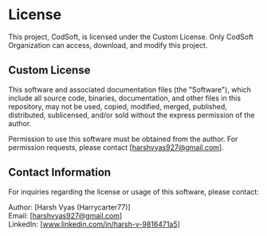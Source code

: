 # License

This project, CodSoft, is licensed under the Custom License. Only CodSoft Organization can access, download, and modify this project.

## Custom License

This software and associated documentation files (the "Software"), which include all source code, binaries, documentation, and other files in this repository, may not be used, copied, modified, merged, published, distributed, sublicensed, and/or sold without the express permission of the author.

Permission to use this software must be obtained from the author. For permission requests, please contact [harshvyas927@gmail.com].

## Contact Information

For inquiries regarding the license or usage of this software, please contact:

Author: [Harsh Vyas (Harrycarter77)]  
Email: [harshvyas927@gmail.com]  
LinkedIn: [www.linkedin.com/in/harsh-v-9816471a5]
